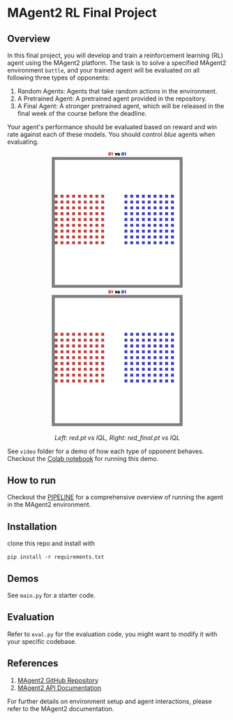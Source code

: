 # MAgent2 RL Final Project
## Overview
In this final project, you will develop and train a reinforcement learning (RL) agent using the MAgent2 platform. The task is to solve a specified MAgent2 environment `battle`, and your trained agent will be evaluated on all following three types of opponents:

1. Random Agents: Agents that take random actions in the environment.
2. A Pretrained Agent: A pretrained agent provided in the repository.
3. A Final Agent: A stronger pretrained agent, which will be released in the final week of the course before the deadline.

Your agent's performance should be evaluated based on reward and win rate against each of these models. You should control *blue* agents when evaluating.

<p align="center"> <img src="data/battle_vs_dqn.gif" width="300" alt="Battle vs Random Agent" /> <img src="data/battle_vs_final.gif" width="300" alt="Battle vs Final Agent" /> </p> <p align="center"> <em>Left: red.pt vs IQL, Right: red_final.pt vs IQL</em> </p>

See `video` folder for a demo of how each type of opponent behaves.
Checkout the [Colab notebook](https://colab.research.google.com/drive/1qmx_NCmzPlc-atWqexn2WueqMKB_ZTxc) for running this demo.

## How to run
Checkout the [PIPELINE](https://colab.research.google.com/drive/1YBfdcZdRyzDQCIqgf8Ed3rUC_h9D0LqM) for a comprehensive overview of running the agent in the MAgent2 environment.

## Installation
clone this repo and install with
```
pip install -r requirements.txt
```

## Demos
See `main.py` for a starter code.

## Evaluation
Refer to `eval.py` for the evaluation code, you might want to modify it with your specific codebase.

## References

1. [MAgent2 GitHub Repository](https://github.com/Farama-Foundation/MAgent2)
2. [MAgent2 API Documentation](https://magent2.farama.org/introduction/basic_usage/)

For further details on environment setup and agent interactions, please refer to the MAgent2 documentation.
